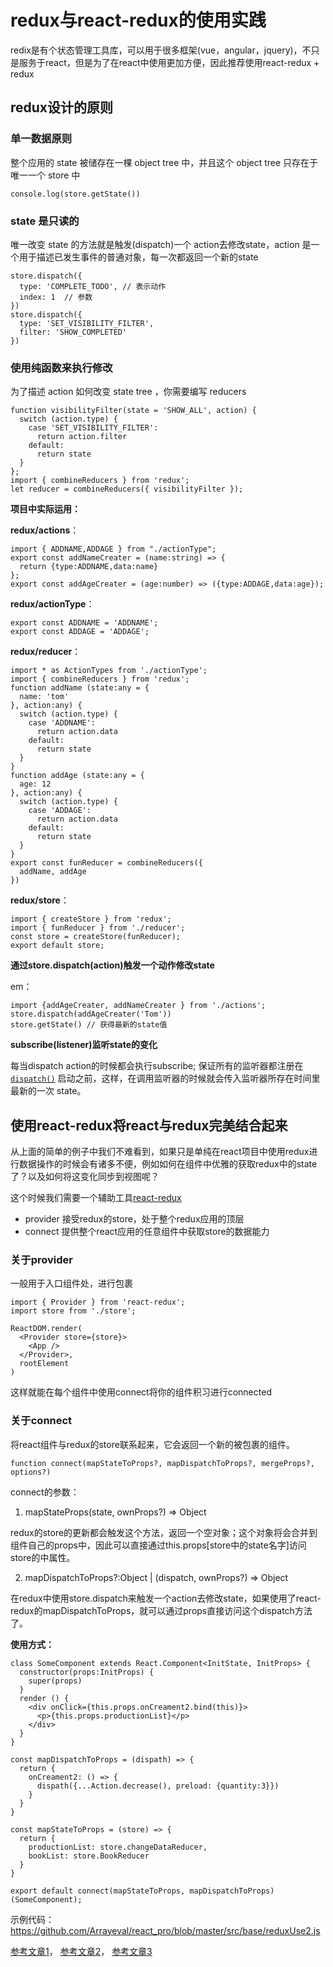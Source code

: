 # redux与react-redux的使用实践
redix是有个状态管理工具库，可以用于很多框架(vue，angular，jquery)，不只是服务于react，但是为了在react中使用更加方便，因此推荐使用react-redux + redux

## redux设计的原则

### 单一数据原则

整个应用的 state 被储存在一棵 object tree 中，并且这个 object tree 只存在于唯一一个 store 中
```
console.log(store.getState())
```

### state 是只读的
唯一改变 state 的方法就是触发(dispatch)一个 action去修改state，action 是一个用于描述已发生事件的普通对象，每一次都返回一个新的state
```
store.dispatch({
  type: 'COMPLETE_TODO', // 表示动作
  index: 1	// 参数
})
store.dispatch({
  type: 'SET_VISIBILITY_FILTER',
  filter: 'SHOW_COMPLETED'
})
```

### 使用纯函数来执行修改
为了描述 action 如何改变 state tree ，你需要编写 reducers
```
function visibilityFilter(state = 'SHOW_ALL', action) {
  switch (action.type) {
    case 'SET_VISIBILITY_FILTER':
      return action.filter
    default:
      return state
  }
};
import { combineReducers } from 'redux';
let reducer = combineReducers({ visibilityFilter });
```

**项目中实际运用：**

**redux/actions**：

```
import { ADDNAME,ADDAGE } from "./actionType";
export const addNameCreater = (name:string) => {
  return {type:ADDNAME,data:name}
};
export const addAgeCreater = (age:number) => ({type:ADDAGE,data:age});
```

**redux/actionType**：

```
export const ADDNAME = 'ADDNAME';
export const ADDAGE = 'ADDAGE';
```

**redux/reducer**：

```
import * as ActionTypes from './actionType';
import { combineReducers } from 'redux';
function addName (state:any = {
  name: 'tom'
}, action:any) {
  switch (action.type) {
    case 'ADDNAME': 
      return action.data
    default: 
      return state
  }
}
function addAge (state:any = {
  age: 12
}, action:any) {
  switch (action.type) {
    case 'ADDAGE': 
      return action.data
    default: 
      return state
  }
} 
export const funReducer = combineReducers({
  addName, addAge
})
```

**redux/store**：

```
import { createStore } from 'redux';
import { funReducer } from './reducer';
const store = createStore(funReducer);
export default store;
```

**通过store.dispatch(action)触发一个动作修改state**

em：

```
import {addAgeCreater, addNameCreater } from './actions';
store.dispatch(addAgeCreater('Tom'))
store.getState() // 获得最新的state值
```

**subscribe(listener)监听state的变化**

每当dispatch action的时候都会执行subscribe; 保证所有的监听器都注册在 [`dispatch()`](http://cn.redux.js.org/docs/api/Store.html#dispatch) 启动之前，这样，在调用监听器的时候就会传入监听器所存在时间里最新的一次 state。

## 使用react-redux将react与redux完美结合起来

从上面的简单的例子中我们不难看到，如果只是单纯在react项目中使用redux进行数据操作的时候会有诸多不便，例如如何在组件中优雅的获取redux中的state了？以及如何将这变化同步到视图呢？

这个时候我们需要一个辅助工具[react-redux](<https://react-redux.js.org/introduction/quick-start>)

- provider 接受redux的store，处于整个redux应用的顶层
- connect 提供整个react应用的任意组件中获取store的数据能力

### 关于provider

一般用于入口组件处，进行包裹
```
import { Provider } from 'react-redux';
import store from './store';

ReactDOM.render(
  <Provider store={store}>
    <App />
  </Provider>,
  rootElement
)
```
这样就能在每个组件中使用connect将你的组件积习进行connected

### 关于connect

将react组件与redux的store联系起来，它会返回一个新的被包裹的组件。

```
function connect(mapStateToProps?, mapDispatchToProps?, mergeProps?, options?)
```

connect的参数：

1. mapStateProps(state, ownProps?) => Object

redux的store的更新都会触发这个方法，返回一个空对象；这个对象将会合并到组件自己的props中，因此可以直接通过this.props[store中的state名字]访问store的中属性。

2. mapDispatchToProps?:Object | (dispatch, ownProps?) => Object

在redux中使用store.dispatch来触发一个action去修改state，如果使用了react-redux的mapDispatchToProps，就可以通过props直接访问这个dispatch方法了。

**使用方式：**
```
class SomeComponent extends React.Component<InitState, InitProps> {
  constructor(props:InitProps) {
    super(props)
  }
  render () {
    <div onClick={this.props.onCreament2.bind(this)}>
      <p>{this.props.productionList}</p>
    </div>
  }
}

const mapDispatchToProps = (dispath) => {
  return {
    onCreament2: () => {
      dispath({...Action.decrease(), preload: {quantity:3}})
    }
  }
}

const mapStateToProps = (store) => {
  return {
    productionList: store.changeDataReducer,
    bookList: store.BookReducer
  }
}

export default connect(mapStateToProps, mapDispatchToProps)(SomeComponent);
```
示例代码：
<https://github.com/Arrayeval/react_pro/blob/master/src/base/reduxUse2.js>

[参考文章1](<https://github.com/naihe138/react-plan>)，
[参考文章2](<https://www.jianshu.com/p/f6c5434c6e2d>)，
[参考文章3](<https://www.jianshu.com/p/ad7eddb23d66>)





